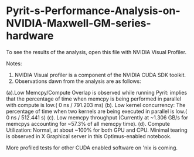 # Pyrit-s-Performance-Analysis-on-NVIDIA-Maxwell-GM-series-hardware

To see the results of the analysis, open this file with NVIDIA Visual Profiler.

Notes:

1. NVIDIA Visual profiler is a component of the NVIDIA CUDA SDK toolkit.
2. Observations dawn from the analysis are as follows:

(a).Low Memcpy/Compute Overlap is observed while running Pyrit: implies that the percentage of time when memcpy is being performed in parallel with compute is low.( 0 ns / 791.203 ms)
(b). Low kernel concurrency: The percentage of time when two kernels are being executed in parallel is low.( 0 ns / 512.441 s)
(c). Low memcpy throughput (Currently at ~1.306 GB/s for memcpys accounting for ~57.3% of all memcpy time).
(d). Compute Utilization: Normal, at about ~100% for both GPU and CPU. Minimal tearing is observed in X Graphical server in this Optimus-enabled notebook.

More profiled tests for other CUDA enabled software on 'nix is coming. 
